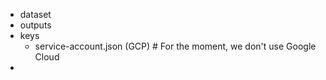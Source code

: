 - dataset
- outputs
- keys
    - service-account.json (GCP) # For the moment, we don't use Google Cloud
- 
